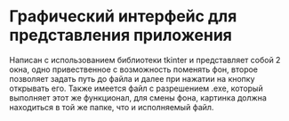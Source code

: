 # Графический интерфейс для представления приложения
Написан с использованием библиотеки tkinter и представляет собой 2 окна, одно привественное с возможность поменять фон, второе позволяет задать путь до файла и далее при нажатии на кнопку открывать его.
Также имеется файл с разрешением .exe, который выполняет этот же функционал, для смены фона, картинка должна находиться в той же папке, что и исполняемый файл.
